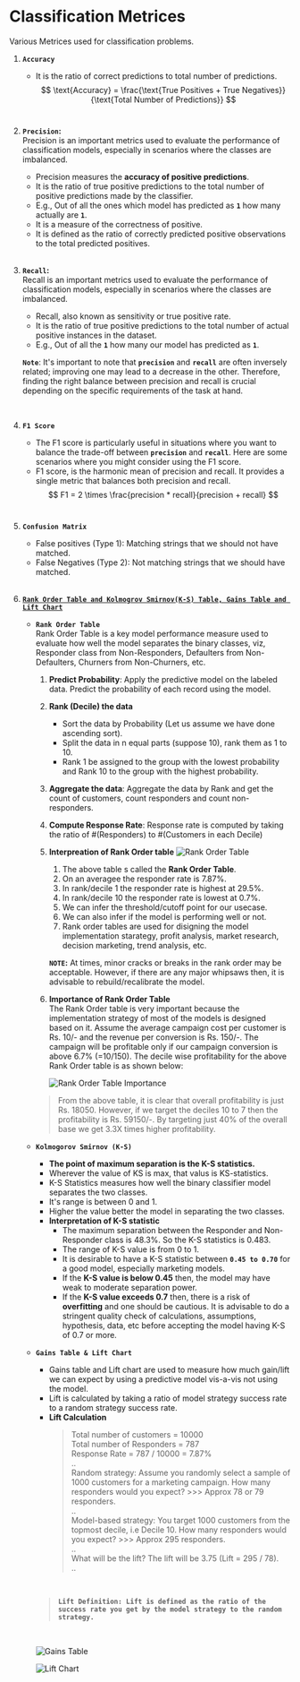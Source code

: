 # Classification Metrices 

Various Metrices used  for classification problems.

1. **`Accuracy`**  
   - It is the ratio of correct predictions to total number of predictions.
    $$
    \text{Accuracy} = \frac{\text{True Positives + True Negatives}}{\text{Total Number of Predictions}}
    $$

   <br>

2. **`Precision`:**   
   Precision is an important metrics used to evaluate the performance of classification models, especially in scenarios where the classes are imbalanced.
     - Precision measures the **accuracy of positive predictions**. 
     - It is the ratio of true positive predictions to the total number of positive predictions made by the classifier.
     - E.g., Out of all the ones which model has predicted as **`1`** how many actually are **`1`**. 
     - It is a measure of the correctness of positive.
     - It is defined as the ratio of correctly predicted positive observations to the total predicted positives.

   <br>

3. **`Recall`:**   
   Recall is an important metrics used to evaluate the performance of classification models, especially in scenarios where the classes are imbalanced.
     - Recall, also known as sensitivity or true positive rate. 
     - It is the ratio of true positive predictions to the total number of actual positive instances in the dataset.
     - E.g., Out of all the **`1`** how many our model has predicted as **`1`**.

   **`Note`**: It's important to note that **`precision`** and **`recall`** are often inversely related; improving one may lead to a decrease in the other. Therefore, finding the right balance between precision and recall is crucial depending on the specific requirements of the task at hand.

   <br>

4. **`F1 Score`**  
   - The F1 score is particularly useful in situations where you want to balance the trade-off between **`precision`** and **`recall`**. Here are some scenarios where you might consider using the F1 score.  
   - F1 score, is the harmonic mean of precision and recall. It provides a single metric that balances both precision and recall.
    $$
    F1 = 2 \times \frac{precision * recall}{precision + recall}
    $$

   <br>

5. **`Confusion Matrix`**  
   - False positives (Type 1): Matching strings that we should not have matched.
   - False Negatives (Type 2): Not matching strings that we should have matched.

   <br>

6. [**`Rank Order Table and Kolmogrov Smirnov(K-S) Table, Gains Table and Lift Chart`**](https://www.k2analytics.co.in/7-important-model-performance-measures/)

   - **`Rank Order Table`**  
   Rank Order Table is a key model performance measure used to evaluate how well the model separates the binary classes, viz, Responder class from Non-Responders, Defaulters from Non-Defaulters, Churners from Non-Churners, etc.  
     1. **Predict Probability**: Apply the predictive model on the labeled data. Predict the probability of each record using the model.  
     2. **Rank (Decile) the data**  
        - Sort the data by Probability (Let us assume we have done ascending sort).
        - Split the data in n equal parts (suppose 10), rank them as 1 to 10.
        - Rank 1 be assigned to the group with the lowest probability and Rank 10 to the group with the highest probability.  
     3. **Aggregate the data**: Aggregate the data by Rank and get the count of customers, count responders and count non-responders.
     4. **Compute Response Rate**: Response rate is computed by taking the ratio of #(Responders) to #(Customers in each Decile)
     5. **Interpreation of Rank Order table** 
        ![Rank Order Table](../media/RankOrderTable.png)  

        1. The above table s called the **Rank Order Table**.
        2. On an averagee the responder rate is 7.87%.
        3. In rank/decile 1 the responder rate is highest at 29.5%.
        4. In rank/decile 10 the responder rate is lowest at 0.7%.
        5. We can infer the threshold/cutoff point for our usecase.
        6. We can also infer if the model is performing well or not.
        7. Rank order tables are used for disigning the model implementation starategy, profit analysis, market research, decision marketing, trend analysis, etc.  
   
         **`NOTE`:** At times, minor cracks or breaks in the rank order may be acceptable. However, if there are any major whipsaws then, it is advisable to rebuild/recalibrate the model.

     6. **Importance of Rank Order Table**  
      The Rank Order table is very important because the implementation strategy of most of the models is designed based on it. Assume the average campaign cost per customer is Rs. 10/- and the revenue per conversion is Rs. 150/-. The campaign will be profitable only if our campaign conversion is above 6.7% (=10/150). The decile wise profitability for the above Rank Order table is as shown below:

         ![Rank Order Table Importance](../media/RankOrderTableImportance.png)

      > From the above table, it is clear that overall profitability is just Rs. 18050. However, if we target the deciles 10 to 7 then the profitability is Rs. 59150/-. By targeting just 40% of the overall base we get 3.3X times higher profitability.


    - **`Kolmogorov Smirnov (K-S)`** 
      - **The point of maximum separation is the K-S statistics.**
      - Wherever the value of KS is max, that valus is KS-statistics.
      - K-S Statistics measures how well the binary classifier model separates the two classes.
      - It's range is between 0 and 1.
      - Higher the value better the model in separating the two classes.  
  
      <!-- ![KS Statisitics Calculation](../media/KSstatistics.png) -->

      - **Interpretation of K-S statistic**
        - The maximum separation between the Responder and Non-Responder class is 48.3%. So the K-S statistics is 0.483.
        - The range of K-S value is from 0 to 1. 
        - It is desirable to have a K-S statistic between **`0.45 to 0.70`** for a good model, especially marketing models.
        - If the **K-S value is below 0.45** then, the model may have weak to moderate separation power.
        - If the **K-S value exceeds 0.7** then, there is a risk of **overfitting** and one should be cautious. It is advisable to do a stringent quality check of calculations, assumptions, hypothesis, data, etc before accepting the model having K-S of 0.7 or more.
  
   - **`Gains Table & Lift Chart`**  
      - Gains table and Lift chart are used to measure how much gain/lift we can expect by using a predictive model vis-a-vis not using the model. 
      - Lift is calculated by taking a ratio of model strategy success rate to a random strategy success rate.
      - **Lift Calculation**
         > Total number of customers = 10000  
         > Total number of Responders = 787  
         > Response Rate = 787 / 10000 = 7.87%  
         ..  
         > Random strategy: Assume you randomly select a sample of 1000 customers for a marketing campaign. How many responders would you expect? >>> Approx 78 or 79 responders.  
         ..  
         > Model-based strategy: You target 1000 customers from the topmost decile, i.e Decile 10. How many responders would you expect? >>> Approx 295 responders.  
         ..  
         > What will be the lift? The lift will be 3.75 (Lift = 295 / 78).  
         ..

      <br>

      > **`Lift Definition: Lift is defined as the ratio of the success rate you get by the model strategy to the random strategy.`**

      <br>

      ![Gains Table](../media/GainsTable.png)

      ![Lift Chart](../media/LiftChart.png)

 

   <br>










